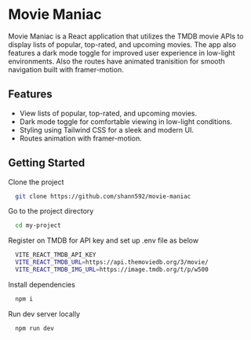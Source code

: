 # Movie Maniac

Movie Maniac is a React application that utilizes the TMDB movie APIs to display lists of popular, top-rated, and upcoming movies. The app also features a dark mode toggle for improved user experience in low-light environments. Also the routes have animated tranisition for smooth navigation built with framer-motion.

## Features

- View lists of popular, top-rated, and upcoming movies.
- Dark mode toggle for comfortable viewing in low-light conditions.
- Styling using Tailwind CSS for a sleek and modern UI.
- Routes animation with framer-motion.

## Getting Started

Clone the project

```bash
  git clone https://github.com/shann592/movie-maniac
```

Go to the project directory

```bash
  cd my-project
```

Register on TMDB for API key and set up .env file as below

```bash
  VITE_REACT_TMDB_API_KEY
  VITE_REACT_TMDB_URL=https://api.themoviedb.org/3/movie/
  VITE_REACT_TMDB_IMG_URL=https://image.tmdb.org/t/p/w500
```

Install dependencies

```bash
  npm i
```

Run dev server locally

```bash
  npm run dev
